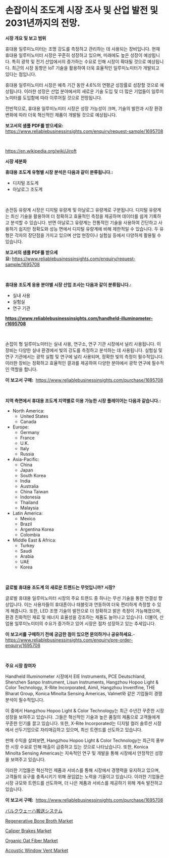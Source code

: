 <p><h1>손잡이식 조도계 시장 조사 및 산업 발전 및 2031년까지의 전망.</h1></p><p><strong>시장 개요 및 보고 범위</strong></p>
<p><p>휴대용 일루미노미터는 조명 강도를 측정하고 관리하는 데 사용되는 장비입니다. 현재 휴대용 일루미노미터 시장은 꾸준히 성장하고 있으며, 미래에도 높은 성장이 예상됩니다. 특히 광학 및 전기 산업에서의 증가하는 수요로 인해 시장이 확대될 것으로 예상됩니다. 최근의 시장 동향은 IoT 기술을 활용하여 더욱 효율적인 일루미노미터가 개발되고 있다는 점입니다.</p><p>휴대용 일루미노미터 시장은 예측 기간 동안 4.6%의 연평균 성장률로 성장할 것으로 예상됩니다. 이러한 성장은 산업 분야에서의 새로운 기술 도입 및 더 많은 기업들이 일루미노미터를 도입함에 따라 이루어질 것으로 전망됩니다.</p><p>전반적으로, 휴대용 일루미노미터 시장은 성장 가능성이 크며, 기술의 발전과 시장 환경 변화에 따라 더욱 혁신적인 제품이 개발될 것으로 예상됩니다.</p></p>
<p><strong>보고서의 샘플 PDF를 받으세요:</strong> <a href="https://www.reliablebusinessinsights.com/enquiry/request-sample/1695708">https://www.reliablebusinessinsights.com/enquiry/request-sample/1695708</a></p>
<p>&nbsp;</p>
<p><a href="https://en.wikipedia.org/wiki/Jiroft">https://en.wikipedia.org/wiki/Jiroft</a></p>
<p><strong>시장 세분화</strong></p>
<p><strong>휴대용 조도계 유형별 시장 분석은 다음과 같이 분류됩니다.:</strong></p>
<p><ul><li>디지털 조도계</li><li>아날로그 조도계</li></ul></p>
<p>&nbsp;</p>
<p><p>손전등 유량계 시장은 디지털 유량계 및 아날로그 유량계로 구분됩니다. 디지털 유량계는 최신 기술을 활용하여 더 정확하고 효율적인 측정을 제공하며 데이터를 쉽게 기록하고 분석할 수 있습니다. 반면 아날로그 유량계는 전통적인 기술을 사용하여 간단하고 사용하기 쉽지만 정확도와 성능 면에서 디지털 유량계에 비해 제한적일 수 있습니다. 두 유형은 각자의 장단점을 가지고 있으며 산업 현장이나 실험실 등에서 다양하게 활용될 수 있습니다.</p></p>
<p><strong>보고서의 샘플 PDF를 받으세요:</strong>&nbsp;<a href="https://www.reliablebusinessinsights.com/enquiry/request-sample/1695708">https://www.reliablebusinessinsights.com/enquiry/request-sample/1695708</a></p>
<p>&nbsp;</p>
<p><strong> 휴대용 조도계 응용 분야별 시장 산업 조사는 다음과 같이 분류됩니다.:</strong></p>
<p><ul><li>실내 사용</li><li>실험실</li><li>연구 기관</li></ul></p>
<p><strong><a href="https://www.reliablebusinessinsights.com/handheld-illuminometer-r1695708">https://www.reliablebusinessinsights.com/handheld-illuminometer-r1695708</a></strong></p>
<p>&nbsp;</p>
<p><p>손잡이 형 일루미노미터는 실내 사용, 연구소, 연구 기관 시장에서 널리 사용됩니다. 이 장비는 다양한 실내 환경에서 빛의 강도를 측정하고 분석하는 데 사용됩니다. 실험실 및 연구 기관에서는 광학 실험 및 연구에 널리 사용되며, 정확한 빛의 측정이 필수적입니다. 이러한 장비는 정확하고 효율적인 결과를 제공하여 다양한 분야에서 광학 연구에 필수적인 역할을 합니다.</p></p>
<p><strong>이 보고서 구매:</strong>&nbsp; <a href="https://www.reliablebusinessinsights.com/purchase/1695708">https://www.reliablebusinessinsights.com/purchase/1695708</a></p>
<p>&nbsp;</p>
<p><strong>지역 측면에서 휴대용 조도계 지역별로 이용 가능한 시장 플레이어는 다음과 같습니다.:</strong></p>
<p><ul>
    <li>
        North America:
        <ul>
            <li>United States</li>
            <li>Canada</li>
        </ul>
    </li>
    <li>
        Europe:
        <ul>
            <li>Germany</li>
            <li>France</li>
            <li>U.K.</li>
            <li>Italy</li>
            <li>Russia</li>
        </ul>
    </li>
    <li>
        Asia-Pacific:
        <ul>
            <li>China</li>
            <li>Japan</li>
            <li>South Korea</li>
            <li>India</li>
            <li>Australia</li>
            <li>China Taiwan</li>
            <li>Indonesia</li>
            <li>Thailand</li>
            <li>Malaysia</li>
        </ul>
    </li>
    <li>
        Latin America:
        <ul>
            <li>Mexico</li>
            <li>Brazil</li>
            <li>Argentina Korea</li>
            <li>Colombia</li>
        </ul>
    </li>
    <li>
        Middle East & Africa:
        <ul>
            <li>Turkey</li>
            <li>Saudi</li>
            <li>Arabia</li>
            <li>UAE</li>
            <li>Korea</li>
        </ul>
    </li>
    </ul></p>
<p>&nbsp;</p>
<p><strong>글로벌 휴대용 조도계 의 새로운 트렌드는 무엇입니까? 시장?</strong></p>
<p><p>글로벌 휴대용 일루미노미터 시장의 주요 트랜드 중 하나는 무선 기술을 통한 연결성 향상입니다. 이는 사용자들이 휴대폰이나 태블릿과 연동하여 더욱 편리하게 측정할 수 있게 해줍니다. 또한, LED 조명 기술의 발전으로 더 정확하고 밝은 측정이 가능해졌으며, 환경 친화적인 재료 및 에너지 효율성을 강조하는 제품도 늘어나고 있습니다. 더불어, 산업용 일루미노미터의 수요가 증가하고 있어 시장은 점차 성장하고 있는 추세입니다.</p></p>
<p><strong>이 보고서를 구매하기 전에 궁금한 점이 있으면 문의하거나 공유하세요.</strong>- <a href="https://www.reliablebusinessinsights.com/enquiry/pre-order-enquiry/1695708">https://www.reliablebusinessinsights.com/enquiry/pre-order-enquiry/1695708</a></p>
<p>&nbsp;</p>
<p><strong>주요 시장 참여자</strong></p>
<p><p>Handheld Illuminometer 시장에서 EIE Instruments, PCE Deutschland, Shenzhen Sanpo Instrument, Lisun Instruments, Hangzhou Hopoo Light & Color Technology, X-Rite Incorporated, Aimil, Hangzhou Inventfine, THE Bharat Group, Konica Minolta Sensing Americas, Valmet와 같은 기업들이 경쟁분석이 필수적입니다. </p><p>이 중에서 Hangzhou Hopoo Light & Color Technology는 최근 수년간 꾸준한 시장 성장을 보여주고 있습니다. 그들은 혁신적인 기술과 높은 품질의 제품으로 고객들에게 꾸준한 인기를 끌고 있습니다. 또한, X-Rite Incorporated는 디지털 컬러 솔루션 시장에서 선두기업으로 자리매김하고 있으며, 최신 트렌드를 선도하고 있습니다.</p><p>판매 수익을 살펴보면, Hangzhou Hopoo Light & Color Technology는 최근의 풍부한 시장 수요로 인해 매출이 급증하고 있는 것으로 나타났습니다. 또한, Konica Minolta Sensing Americas는 지속적인 연구 및 개발을 통해 시장에서 안정적인 성장을 보여주고 있습니다.</p><p>이러한 기업들은 혁신적인 제품과 서비스를 통해 시장에서 경쟁력을 유지하고 있으며, 고객들의 요구를 충족시키기 위해 끊임없는 노력을 기울이고 있습니다. 이러한 기업들은 시장 규모와 트렌드를 선도하며, 더 나은 제품과 서비스를 제공하기 위해 계속 발전하고 있습니다.</p></p>
<p><strong>이 보고서 구매:</strong>&nbsp;&nbsp;<a href="https://www.reliablebusinessinsights.com/purchase/1695708">https://www.reliablebusinessinsights.com/purchase/1695708</a></p>
<p><p><a href="https://github.com/CloydAbbott2023/Market-Research-Report-List-2/blob/main/2412312153196.md">バルクウェーハ搬送システム</a></p><p><a href="https://github.com/brendafegmorris532/Market-Research-Report-List-1/blob/main/regenerative-bone-broth-market.md">Regenerative Bone Broth Market</a></p><p><a href="https://issuu.com/reportprime-2/docs/caliper-brakes-market-size-2030.pptx">Caliper Brakes Market</a></p><p><a href="https://github.com/zcbxbnir25/Market-Research-Report-List-1/blob/main/organic-oat-fiber-market.md">Organic Oat Fiber Market</a></p><p><a href="https://issuu.com/reportprime-2/docs/acoustic-window-vent-market-size-2030.pptx">Acoustic Window Vent Market</a></p></p>